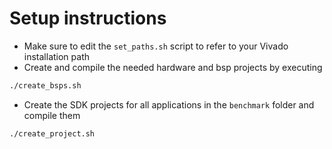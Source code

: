 # Setup instructions
+ Make sure to edit the `set_paths.sh` script to refer to your Vivado installation path
+ Create and compile the needed hardware and bsp projects by executing
```sh
./create_bsps.sh
```
+ Create the SDK projects for all applications in the `benchmark` folder and compile them
```sh
./create_project.sh
```
